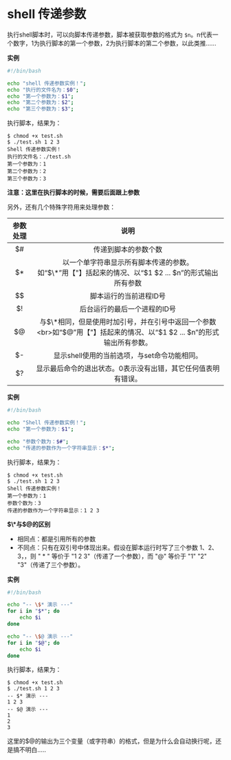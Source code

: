# shell 传递参数

执行shell脚本时，可以向脚本传递参数，脚本被获取参数的格式为 `$n`。n代表一个数字，1为执行脚本的第一个参数，2为执行脚本的第二个参数，以此类推......

**实例**
```sh
#!/bin/bash

echo "shell 传递参数实例！";
echo "执行的文件名为：$0";
echo "第一个参数为：$1";
echo "第二个参数为：$2";
echo "第三个参数为：$3";
```

执行脚本，结果为：

```
$ chmod +x test.sh 
$ ./test.sh 1 2 3
Shell 传递参数实例！
执行的文件名：./test.sh
第一个参数为：1
第二个参数为：2
第三个参数为：3
```
**注意：这里在执行脚本的时候，需要后面跟上参数**

另外，还有几个特殊字符用来处理参数：

| 参数处理 | 说明 |
|:----:|:----:|
| $# | 传递到脚本的参数个数 |
| $\* | 以一个单字符串显示所有脚本传递的参数。<br>如“$\*”用【"】括起来的情况、以“$1 $2 ... $n”的形式输出所有参数 |
| $$ | 脚本运行的当前进程ID号 |
| $! | 后台运行的最后一个进程的ID号 |
| $@ | 与$\*相同，但是使用时加引号，并在引号中返回一个参数<br>如“$@”用【"】括起来的情况、以“$1 $2 ... $n”的形式输出所有参数。 |
| $- | 显示shell使用的当前选项，与set命令功能相同。 |
| $? | 显示最后命令的退出状态。0表示没有出错，其它任何值表明有错误。 |

**实例**

```sh
#!/bin/bash

echo "Shell 传递参数实例！";
echo "第一个参数为：$1";

echo "参数个数为：$#";
echo "传递的参数作为一个字符串显示：$*";
```

执行脚本，结果为：

```
$ chmod +x test.sh
$ ./test.sh 1 2 3
Shell 传递参数实例！
第一个参数为：1
参数个数为：3
传递的参数作为一个字符串显示：1 2 3
```


**$\*与$@的区别**

- 相同点：都是引用所有的参数
- 不同点：只有在双引号中体现出来。假设在脚本运行时写了三个参数 1、2、3，，则 " \* " 等价于 "1 2 3"（传递了一个参数），而 "@" 等价于 "1" "2" "3"（传递了三个参数）。

**实例** 

```sh
#!/bin/bash

echo "-- \$* 演示 ---"
for i in "$*"; do
    echo $i
done

echo "-- \$@ 演示 ---"
for i in "$@"; do
    echo $i
done
```

执行脚本，结果为：

```
$ chmod +x test.sh 
$ ./test.sh 1 2 3
-- $* 演示 ---
1 2 3
-- $@ 演示 ---
1
2
3
```
这里的$@的输出为三个变量（或字符串）的格式，但是为什么会自动换行呢，还是搞不明白.....













































































































































